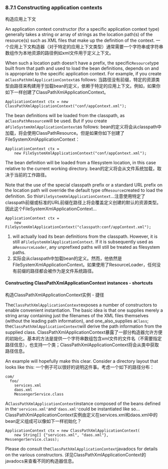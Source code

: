 ### 8.7.1 Constructing application contexts
构造应用上下文

An application context constructor \(for a specific application context type\) generally takes a string or array of strings as the location path\(s\) of the resource\(s\) such as XML files that make up the definition of the context.
一个应用上下文构造器（对于特定的应用上下文类型）通常需要一个字符串或字符串数组作为本地资源的路径例如xml文件用于定义上下文。

When such a location path doesn’t have a prefix, the specific`Resource`type built from that path and used to load the bean definitions, depends on and is appropriate to the specific application context. For example, if you create a`ClassPathXmlApplicationContext`as follows:
当路径没有前缀，特定的资源类型由路径来构建用于加载bean的定义，依赖于特定的应用上下文。例如，如果你如下一样创建了ClassPathXmlApplicationContext。

```
ApplicationContext ctx = new ClassPathXmlApplicationContext("conf/appContext.xml");
```

The bean definitions will be loaded from the classpath, as a`ClassPathResource`will be used. But if you create a`FileSystemXmlApplicationContext`as follows:
bean的定义将会从classpath中加载，将会使用ClassPathResource。但是如果你如下创建了FileSystemXmlApplicationContext：

```
ApplicationContext ctx =
    new FileSystemXmlApplicationContext("conf/appContext.xml");
```

The bean definition will be loaded from a filesystem location, in this case relative to the current working directory.
bean的定义将会从文件系统加载，取决于当前的工作路径。

Note that the use of the special classpath prefix or a standard URL prefix on the location path will override the default type of`Resource`created to load the definition. So this`FileSystemXmlApplicationContext`…​
注意使用特定了classpath前缀或标准的URL前缀在路径上将会覆盖定义创建的默认的资源类型。因此这个FileSystemXmlApplicationContext…

```
ApplicationContext ctx =
    new FileSystemXmlApplicationContext("classpath:conf/appContext.xml");
```

1. will actually load its bean definitions from the classpath. However, it is still a`FileSystemXmlApplicationContext`. If it is subsequently used as a`ResourceLoader`, any unprefixed paths will still be treated as filesystem paths.
1. 实际会从classpath中加载bean的定义。然而，他依然是FileSystemXmlApplicationContext。如果使用了ResourceLoader，任何没有前缀的路径都会被作为是文件系统路径。

#### Constructing ClassPathXmlApplicationContext instances - shortcuts
构造ClassPathXmlApplicationContext实例 - 捷径

The`ClassPathXmlApplicationContext`exposes a number of constructors to enable convenient instantiation. The basic idea is that one supplies merely a string array containing just the filenames of the XML files themselves \(without the leading path information\), and one\_also\_supplies a`Class`; the`ClassPathXmlApplicationContext`will derive the path information from the supplied class.
ClassPathXmlApplicationContext暴露了一部分构造器允许方便的初始化。基本的方法是提供一个字符串数组包含xml文件的文件名（不需要指定路径信息），也支持一个类；ClassPathXmlApplicationContext将会从类中获取路径信息。

An example will hopefully make this clear. Consider a directory layout that looks like this:
一个例子可以很好的说明这件事。考虑一个如下的路径分布：

```
com/
  foo/
    services.xml
    daos.xml
    MessengerService.class
```

A`ClassPathXmlApplicationContext`instance composed of the beans defined in the`'services.xml'`and`'daos.xml'`could be instantiated like so…​
ClassPathXmlApplicationContext实例由定义在services.xml和daos.xml中的bean定义组成可以像如下一样初始化？

```
ApplicationContext ctx = new ClassPathXmlApplicationContext(
    new String[] {"services.xml", "daos.xml"}, MessengerService.class);
```

Please do consult the`ClassPathXmlApplicationContext`javadocs for details on the various constructors.
详见ClassPathXmlApplicationContext的javadocs来查看不同的构造器信息。

